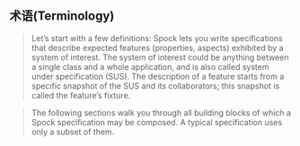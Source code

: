 
## 术语(Terminology)
>Let’s start with a few definitions: Spock lets you write specifications that describe expected features (properties, aspects) exhibited by a system of interest. The system of interest could be anything between a single class and a whole application, and is also called system under specification (SUS). The description of a feature starts from a specific snapshot of the SUS and its collaborators; this snapshot is called the feature’s fixture.

>The following sections walk you through all building blocks of which a Spock specification may be composed. A typical specification uses only a subset of them.

